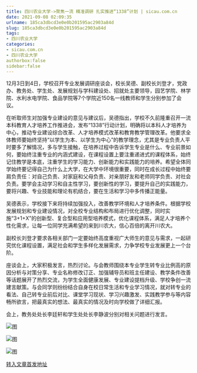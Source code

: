 ```yaml
---
title: 四川农业大学->聚焦一流 精准调研 扎实推进“1338”计划 | sicau.com.cn
date: 2021-09-08 02:09:35
urlname: 185ca3dbcd3e0e0b201595ac2903a84d
slug: 185ca3dbcd3e0e0b201595ac2903a84d
tags: 
- 四川农业大学
categories:
- sicau.com.cn
- 四川农业大学
authorbox:false
sidebar:false
---
```

12月3日到4日，学校召开专业发展调研座谈会，校长吴德、副校长刘登才，党政办、教务处、学生处、发展规划与学科建设处、招就处主要领导，园艺学院、林学院、水利水电学院、食品学院等7个学院近150名一线教师和学生分别参加了会议。

在听取师生对加强专业建设的意见与建议后，吴德指出，学校不久前隆重召开一流本科教育人才培养工作推进会，发布“1338”行动计划，明确将以本科人才培养为中心，推动专业建设综合改革、人才培养模式改革和教育教学管理改革。他要求全体教师要始终坚持“以学生为本、以学生为中心”的教学理念，尤其是专业负责人平时要多了解情况，多与学生接触，在培养过程中告诉学生专业是什么、专业前景如何，要始终注重专业的内涵式建设，在课程设置上要注重递进式的课程体系，始终记住教学是本底，注重学生的学习能力、创新能力和实践能力的培养。希望全体同学始终要记得自己为什么上大学，在大学中环境很重要，同时在成长过程中始终要肩负责任：对自己负责、对家庭和父母负责、对亲朋好友和老师同学负责、对社会负责。要学会主动学习和自主性学习，要创新性的学习，要提升自己的实践能力，要将兴趣、专业技能和理论有机结合，要在生活和学习中多传播正能量。

吴德表示，学校接下来将持续加强投入，改善教学环境和人才培养条件。根据学校发展规划和专业建设情况，对全校专业结构和布局进行优化调整，同时实施“3+1+X”的创新型、复合型和应用型培养模式，优化课程体系，满足人才培养个性化需求，让每一位同学充满希望的来到川农大，信心百倍的离开川农大。

副校长刘登才要求各相关部门一定要始终高度重视广大师生的意见与需求，一起研究优化课程设置，满足社会和学生多样化发展需求，力争学校专业发展更上一个台阶。

座谈会上，大家积极发言，热烈讨论。与会教师围绕本专业学生转专业比例高的原因分析与对策分享、专业名称修改订正、加强辅导员和班主任建设、教学条件改善等话题展开了热烈交流，为学生全面健康发展、专业建设提档升级、学校争创一流建言献策。与会同学则纷纷结合自身在校日常生活和专业学习情况，就对转专业的看法、自己转专业前后对比、课堂学习现状、学习兴趣激发、实践教学参与等内容畅所欲言，把最真实的想法、最真实的情况及时向学校做了详细汇报。

会上，教务处处长李廷轩和学生处处长李静波分别对相关问题进行发言。

![图](https://news.sicau.edu.cn/__local/7/53/4E/D782D4639CBA524B83DBD0580C8_31004CE0_C921.jpg)

![图](https://news.sicau.edu.cn/__local/6/AD/13/66600BDF415E7CC7BF7BE15DE99_97DDA7C8_11026.jpg)

![图](https://news.sicau.edu.cn/__local/D/49/54/69EF0D65E9262E8C7CDB9ADBB52_2BD2513F_12314.jpg)

[转入文章首发地址](https://news.sicau.edu.cn/info/1135/60239.htm)